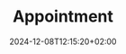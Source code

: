 ---
title: 'Appointment'
date: 2024-12-08T12:15:20+02:00
draft: false
type: appointment
layout: appointment
---